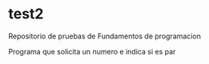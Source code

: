 # test2
Repositorio de pruebas de Fundamentos de programacion

Programa que solicita un numero e indica si es par
